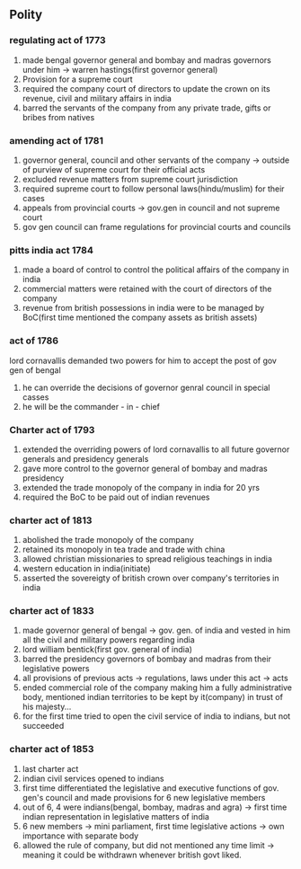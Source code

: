 ## Polity
### regulating act of 1773
1. made bengal governor general and bombay and madras governors under him -> warren hastings(first governor general)
2. Provision for a supreme court
3. required the company court of directors to update the crown on its revenue, civil and military affairs in india
4. barred the servants of the company from any private trade, gifts or bribes from natives
### amending act of 1781
1. governor general, council and other servants of the company -> outside of purview of supreme court for their official acts
2. excluded revenue matters from supreme court jurisdiction
3. required supreme court to follow personal laws(hindu/muslim) for their cases
4. appeals from provincial courts -> gov.gen in council and not supreme court
5. gov gen council can frame regulations for provincial courts and councils
### pitts india act 1784
1. made a board of control to control the political affairs of the company in india
2. commercial matters were retained with the court of directors of the company
3. revenue from british possessions in india were to be managed by BoC(first time mentioned the company assets as british assets)
### act of 1786
lord cornavallis demanded two powers for him to accept the post of gov gen of bengal
1. he can override the decisions of governor genral council in special casses
2. he will be the commander - in - chief
### Charter act of 1793
1. extended the overriding powers of lord cornavallis to all future governor generals and presidency generals
2. gave more control to the governor general of bombay and madras presidency
3. extended the trade monopoly of the company in india for 20 yrs
4. required the BoC to be paid out of indian revenues
### charter act of 1813
1. abolished the trade monopoly of the company
2. retained its monopoly in tea trade and trade with china
3. allowed christian missionaries to spread religious teachings in india
4. western education in india(initiate)
5. asserted the sovereigty of british crown over company's territories in india
### charter act of 1833
1. made governor general of bengal -> gov. gen. of india and vested in him all the civil and military powers regarding india
2. lord william bentick(first gov. general of india)
3. barred the presidency governors of bombay and madras from their legislative powers
4. all provisions of previous acts -> regulations, laws under this act -> acts
5. ended commercial role of the company making him a fully administrative body, mentioned indian territories to be kept by it(company) in trust of his majesty...
6. for the first time tried to open the civil service of india to indians, but not succeeded
### charter act of 1853
1. last charter act
2. indian civil services opened to indians
3. first time differentiated the legislative and executive functions of gov. gen's council and made provisions for 6 new legislative members
4. out of 6, 4 were indians(bengal, bombay, madras and agra) -> first time indian representation in legislative matters of india
5. 6 new members -> mini parliament, first time legislative actions -> own importance with separate body
6. allowed the rule of company, but did not mentioned any time limit -> meaning it could be withdrawn whenever british govt liked.